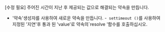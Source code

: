 [수정 필요]
주어진 시간이 지난 후 제공되는 값으로 해결되는 약속을 만듭니다.

- '약속'생성자를 사용하여 새로운 약속을 만듭니다.
-` settimeout ()`를 사용하여 지정된 '지연'후 통과 된 'value'로 약속의`resolve '함수를 호출하십시오.